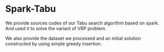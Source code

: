 # Spark-Tabu

We provide sources codes of our Tabu search algorithm based on spark. And used it to solve the variant of VRP problem.

We also provide the dataset we processed and an initial solution constructed by using simple greedy insertion. 
